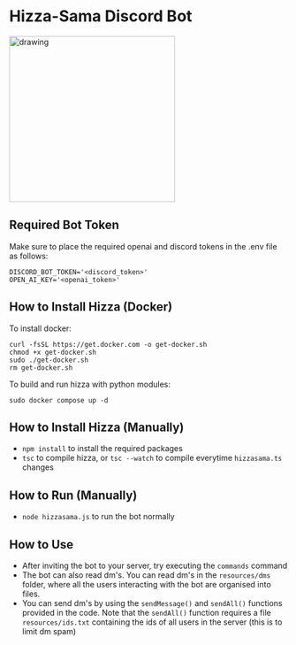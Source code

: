 # Hizza-Sama Discord Bot
<img src="resources/hizza.png" alt="drawing" width="300"/>

## Required Bot Token
Make sure to place the required openai and discord tokens in the .env file as follows:
```
DISCORD_BOT_TOKEN='<discord_token>'
OPEN_AI_KEY='<openai_token>'
```

## How to Install Hizza (Docker)
To install docker:
```
curl -fsSL https://get.docker.com -o get-docker.sh
chmod +x get-docker.sh
sudo ./get-docker.sh
rm get-docker.sh
```

To build and run hizza with python modules:
```
sudo docker compose up -d
```

## How to Install Hizza (Manually)
* `npm install` to install the required packages
* `tsc` to compile hizza, or `tsc --watch` to compile everytime `hizzasama.ts` changes

## How to Run (Manually)
* `node hizzasama.js` to run the bot normally

## How to Use
* After inviting the bot to your server, try executing the `commands` command
* The bot can also read dm's. You can read dm's in the `resources/dms` folder, where all the users interacting with the bot are organised into files.
* You can send dm's by using the `sendMessage()` and `sendAll()` functions provided in the code. Note that the `sendAll()` function requires a file `resources/ids.txt` containing the ids of all users in the server (this is to limit dm spam)



